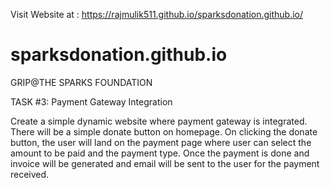 Visit Website at : https://rajmulik511.github.io/sparksdonation.github.io/

# sparksdonation.github.io

GRIP@THE SPARKS FOUNDATION 

TASK  #3: Payment Gateway Integration

Create a simple dynamic website where payment gateway is integrated.
There will be a simple donate button on homepage. On clicking the donate button, the user will land on the payment page where user can select the amount to be paid and the payment type.
Once  the payment is done and invoice will be generated and email will be sent to the user for the payment received.
